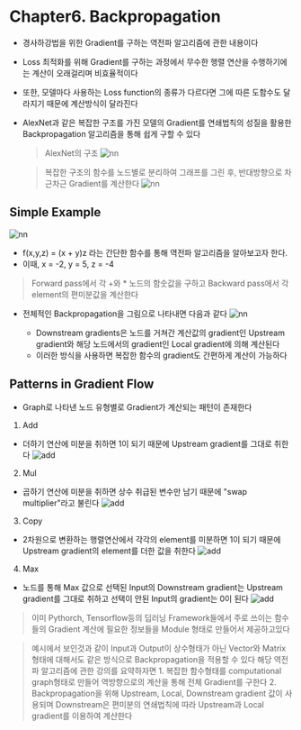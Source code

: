 # Chapter6. Backpropagation

- 경사하강법을 위한 Gradient를 구하는 역전파 알고리즘에 관한 내용이다
- Loss 최적화를 위해 Gradient를 구하는 과정에서 무수한 행렬 연산을 수행하기에는 계산이 오래걸리며 비효율적이다
- 또한, 모델마다 사용하는 Loss function의 종류가 다르다면 그에 따른 도함수도 달라지기 때문에 계산방식이 달라진다
- AlexNet과 같은 복잡한 구조를 가진 모델의 Gradient를 연쇄법칙의 성질을 활용한 Backpropagation 알고리즘을 통해 쉽게 구할 수 있다


  > AlexNet의 구조
  ![nn](./image_ch6/1.png)
  
  > 복잡한 구조의 함수를 노드별로 분리하여 그래프를 그린 후, 반대방향으로 차근차근 Gradient를 계산한다
  ![nn](./image_ch6/2.png)

## Simple Example
![nn](./image_ch6/3.png)
- f(x,y,z) = (x + y)z 라는 간단한 함수를 통해 역전파 알고리즘을 알아보고자 한다.
- 이때, x = -2, y = 5, z = -4

> Forward pass에서 각 +와 * 노드의 함숫값을 구하고 Backward pass에서 각 element의 편미분값을 계산한다

- 전체적인 Backpropagation을 그림으로 나타내면 다음과 같다
![nn](./image_ch6/4.png)

  - Downstream gradients은 노드를 거쳐간 계산값의 gradient인 Upstream gradient와 해당 노드에서의 gradient인 Local gradient에 의해 계산된다
  - 이러한 방식을 사용하면 복잡한 함수의 gradient도 간편하게 계산이 가능하다

## Patterns in Gradient Flow
- Graph로 나타낸 노드 유형별로 Gradient가 계산되는 패턴이 존재한다

1. Add
  - 더하기 연산에 미분을 취하면 1이 되기 때문에 Upstream gradient를 그대로 취한다
![add](./image_ch6/6.png)

2. Mul
  - 곱하기 연산에 미분을 취하면 상수 취급된 변수만 남기 때문에 "swap multiplier"라고 불린다
  ![add](./image_ch6/7.png)
  
3. Copy
  - 2차원으로 변환하는 행렬연산에서 각각의 element를 미분하면 1이 되기 때문에 Upstream gradient의 element를 더한 값을 취한다
  ![add](./image_ch6/8.png)
  
4. Max
  - 노드를 통해 Max 값으로 선택된 Input의 Downstream gradient는 Upstream gradient를 그대로 취하고 선택이 안된 Input의 gradient는 0이 된다
  ![add](./image_ch6/9.png)

> 이미 Pythorch, Tensorflow등의 딥러닝 Framework들에서 주로 쓰이는 함수들의 Gradient 계산에 필요한 정보들을 Module 형태로 만들어서 제공하고있다

> 예시에서 보인것과 같이 Input과 Output이 상수형태가 아닌 Vector와 Matrix형태에 대해서도 같은 방식으로 Backpropagation을 적용할 수 있다
> 해당 역전파 알고리즘에 관한 강의를 요약하자면
    1. 복잡한 함수형태를 computational graph형태로 만들어 역방향으로의 계산을 통해 전체 Gradient를 구한다
    2. Backpropagation을 위해 Upstream, Local, Downstream gradient 값이 사용되며 Downstream은 편미분의 연쇄법칙에 따라 Upstream과 Local gradient를 이용하여 계산한다
